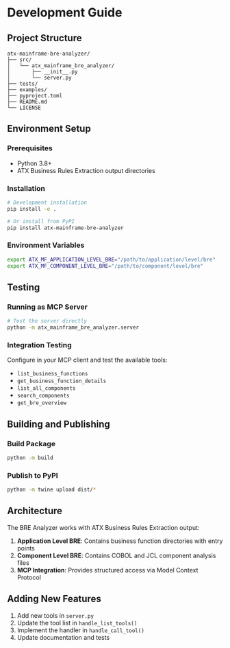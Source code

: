 # Development Guide

## Project Structure

```
atx-mainframe-bre-analyzer/
├── src/
│   └── atx_mainframe_bre_analyzer/
│       ├── __init__.py
│       └── server.py
├── tests/
├── examples/
├── pyproject.toml
├── README.md
└── LICENSE
```

## Environment Setup

### Prerequisites
- Python 3.8+
- ATX Business Rules Extraction output directories

### Installation
```bash
# Development installation
pip install -e .

# Or install from PyPI
pip install atx-mainframe-bre-analyzer
```

### Environment Variables
```bash
export ATX_MF_APPLICATION_LEVEL_BRE="/path/to/application/level/bre"
export ATX_MF_COMPONENT_LEVEL_BRE="/path/to/component/level/bre"
```

## Testing

### Running as MCP Server
```bash
# Test the server directly
python -m atx_mainframe_bre_analyzer.server
```

### Integration Testing
Configure in your MCP client and test the available tools:
- `list_business_functions`
- `get_business_function_details`
- `list_all_components`
- `search_components`
- `get_bre_overview`

## Building and Publishing

### Build Package
```bash
python -m build
```

### Publish to PyPI
```bash
python -m twine upload dist/*
```

## Architecture

The BRE Analyzer works with ATX Business Rules Extraction output:

1. **Application Level BRE**: Contains business function directories with entry points
2. **Component Level BRE**: Contains COBOL and JCL component analysis files
3. **MCP Integration**: Provides structured access via Model Context Protocol

## Adding New Features

1. Add new tools in `server.py`
2. Update the tool list in `handle_list_tools()`
3. Implement the handler in `handle_call_tool()`
4. Update documentation and tests
